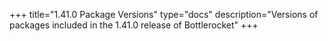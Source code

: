 +++
title="1.41.0 Package Versions"
type="docs"
description="Versions of packages included in the 1.41.0 release of Bottlerocket"
+++

